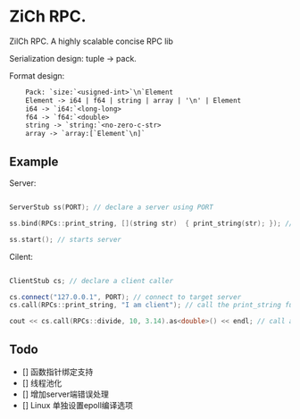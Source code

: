# ZiCh RPC.

ZilCh RPC. A highly scalable concise RPC lib

Serialization design: tuple -> pack.

Format design:

```txt
    Pack: `size:`<usigned-int>`\n`Element
    Element -> i64 | f64 | string | array | '\n' | Element
    i64 -> `i64:`<long-long>
    f64 -> `f64:`<double>
    string -> `string:`<no-zero-c-str>
    array -> `array:[`Element`\n]`
```

## Example

Server:

```c++

ServerStub ss(PORT); // declare a server using PORT

ss.bind(RPCs::print_string, [](string str)  { print_string(str); }); // register a server function

ss.start(); // starts server

```

Cilent:

```c++

ClientStub cs; // declare a client caller

cs.connect("127.0.0.1", PORT); // connect to target server
cs.call(RPCs::print_string, "I am client"); // call the print_string function register before

cout << cs.call(RPCs::divide, 10, 3.14).as<double>() << endl; // call a function that returns double.

```

## Todo

- [] 函数指针绑定支持
- [] 线程池化
- [] 增加server端错误处理
- [] Linux 单独设置epoll编译选项
